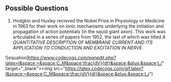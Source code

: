 ## Possible Questions

1. Hodgkin and Huxley recieved the Nobel Prize in Physiology or Medicine in 1963 for their work on ionic mechanisms underlying the initiation and propagation of action potentials (in the squid giant axon). This work was articulated in a series of papers from 1952, the last of which was titled _A QUANTITATIVE DESCRIPTION OF MEMBRANE CURRENT AND ITS APPLICATION TO CONDUCTION AND EXCITATION IN NERVE_.

![equation]https://www.codecogs.com/eqnedit.php?latex=I&space;=&space;C_M&space;\frac{dV}{dt}&space;&plus;&space;I_i" target="_blank"><img src="https://latex.codecogs.com/gif.latex?I&space;=&space;C_M&space;\frac{dV}{dt}&space;&plus;&space;I_i")

